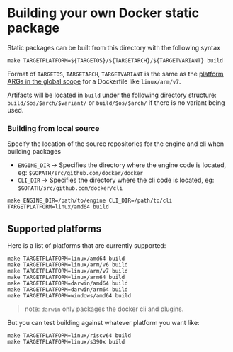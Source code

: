 # Building your own Docker static package

Static packages can be built from this directory with the following syntax

```console
make TARGETPLATFORM=${TARGETOS}/${TARGETARCH}/${TARGETVARIANT} build
```

Format of `TARGETOS`, `TARGETARCH`, `TARGETVARIANT` is the same as the [platform ARGs in the global scope](https://docs.docker.com/engine/reference/builder/#automatic-platform-args-in-the-global-scope)
for a Dockerfile like `linux/arm/v7`.

Artifacts will be located in `build` under the following directory structure:
`build/$os/$arch/$variant/` or `build/$os/$arch/` if there is no variant being
used.

### Building from local source

Specify the location of the source repositories for the engine and cli when
building packages

* `ENGINE_DIR` -> Specifies the directory where the engine code is located, eg: `$GOPATH/src/github.com/docker/docker`
* `CLI_DIR` -> Specifies the directory where the cli code is located, eg: `$GOPATH/src/github.com/docker/cli`

```shell
make ENGINE_DIR=/path/to/engine CLI_DIR=/path/to/cli TARGETPLATFORM=linux/amd64 build
```

## Supported platforms

Here is a list of platforms that are currently supported:

```console
make TARGETPLATFORM=linux/amd64 build
make TARGETPLATFORM=linux/arm/v6 build
make TARGETPLATFORM=linux/arm/v7 build
make TARGETPLATFORM=linux/arm64 build
make TARGETPLATFORM=darwin/amd64 build
make TARGETPLATFORM=darwin/arm64 build
make TARGETPLATFORM=windows/amd64 build
```

> note: `darwin` only packages the docker cli and plugins.

But you can test building against whatever platform you want like:

```console
make TARGETPLATFORM=linux/riscv64 build
make TARGETPLATFORM=linux/s390x build
```
